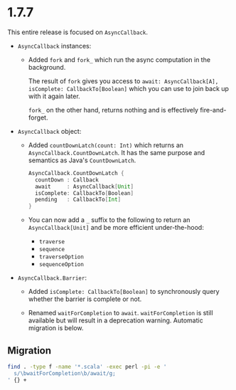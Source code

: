 # 1.7.7

This entire release is focused on `AsyncCallback`.

* `AsyncCallback` instances:

  * Added `fork` and `fork_` which run the async computation in the background.

    The result of `fork` gives you access to `await: AsyncCallback[A], isComplete: CallbackTo[Boolean]` which you can
    use to join back up with it again later.

    `fork_` on the other hand, returns nothing and is effectively fire-and-forget.

* `AsyncCallback` object:

  * Added `countDownLatch(count: Int)` which returns an `AsyncCallback.CountDownLatch`.
    It has the same purpose and semantics as Java's `CountDownLatch`.

    ```scala
    AsyncCallback.CountDownLatch {
      countDown : Callback
      await     : AsyncCallback[Unit]
      isComplete: CallbackTo[Boolean]
      pending   : CallbackTo[Int]
    }
    ```

  * You can now add a `_` suffix to the following to return an `AsyncCallback[Unit]` and be more efficient under-the-hood:

    * `traverse`
    * `sequence`
    * `traverseOption`
    * `sequenceOption`

* `AsyncCallback.Barrier`:

  * Added `isComplete: CallbackTo[Boolean]` to synchronously query whether the barrier is complete or not.

  * Renamed `waitForCompletion` to `await`.
    `waitForCompletion` is still available but will result in a deprecation warning.
    Automatic migration is below.


## Migration

```sh
find . -type f -name '*.scala' -exec perl -pi -e '
  s/\bwaitForCompletion\b/await/g;
' {} +
```
